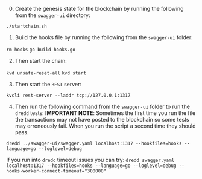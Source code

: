 0) Create the genesis state for the blockchain by running the following from the `swagger-ui` directory:

`./startchain.sh`

1) Build the hooks file by running the following from the `swagger-ui` folder:

`rm hooks`
`go build hooks.go`

2) Then start the chain:

`kvd unsafe-reset-all`
`kvd start`

3) Then start the `REST` server:

`kvcli rest-server --laddr tcp://127.0.0.1:1317`

4) Then run the following command from the `swagger-ui` folder to run the `dredd` tests:
**IMPORTANT NOTE**: Sometimes the first time you run the file the transactions may not have posted
to the blockchain so some tests may erroneously fail. When you run the script a second time 
they should pass.

`dredd ../swagger-ui/swagger.yaml localhost:1317 --hookfiles=hooks --language=go --loglevel=debug`

If you run into `dredd` timeout issues you can try:
`dredd swagger.yaml localhost:1317 --hookfiles=hooks --language=go --loglevel=debug --hooks-worker-connect-timeout="300000"`